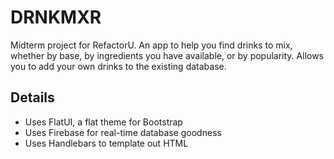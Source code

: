 # DRNKMXR

Midterm project for RefactorU. An app to help you find drinks to mix, whether by base, by ingredients you have available, or by popularity. Allows you to add your own drinks to the existing database. 

## Details

+ Uses FlatUI, a flat theme for Bootstrap
+ Uses Firebase for real-time database goodness
+ Uses Handlebars to template out HTML